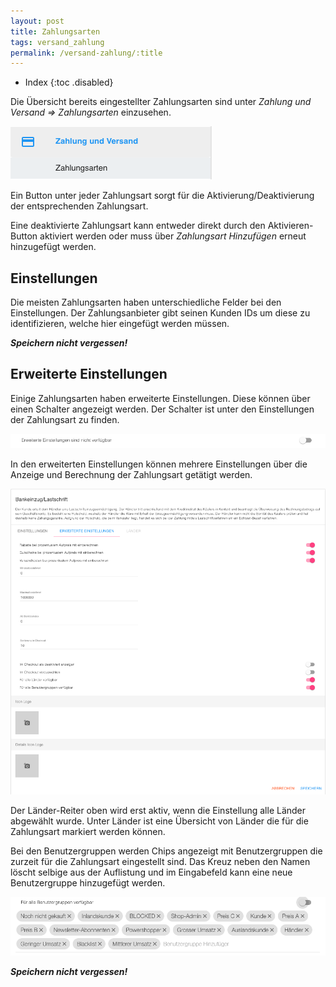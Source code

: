 ```yaml
---
layout: post
title: Zahlungsarten
tags: versand_zahlung
permalink: /versand-zahlung/:title
---
```


+ Index
{:toc .disabled}


Die Übersicht bereits eingestellter Zahlungsarten sind unter *Zahlung und Versand => Zahlungsarten* einzusehen.


![zahlungsarten1]


Ein Button unter jeder Zahlungsart sorgt für die Aktivierung/Deaktivierung der entsprechenden Zahlungsart.


Eine deaktivierte Zahlungsart kann entweder direkt durch den Aktivieren-Button aktiviert werden oder muss über *Zahlungsart Hinzufügen* erneut hinzugefügt werden.


## Einstellungen


Die meisten Zahlungsarten haben unterschiedliche Felder bei den Einstellungen.
Der Zahlungsanbieter gibt seinen Kunden IDs um diese zu identifizieren, welche hier eingefügt werden müssen.


***Speichern nicht vergessen!***


## Erweiterte Einstellungen


Einige Zahlungsarten haben erweiterte Einstellungen. Diese können über einen Schalter angezeigt werden.
Der Schalter ist unter den Einstellungen der Zahlungsart zu finden.


![zahlungsarten2]


In den erweiterten Einstellungen können mehrere Einstellungen über die Anzeige und Berechnung der Zahlungsart getätigt werden.


![zahlungsarten3]


Der Länder-Reiter oben wird erst aktiv, wenn die Einstellung alle Länder abgewählt wurde. Unter Länder ist eine Übersicht von Länder die für die Zahlungsart markiert werden können.


Bei den Benutzergruppen werden Chips angezeigt mit Benutzergruppen die zurzeit für die Zahlungsart eingestellt sind.
Das Kreuz neben den Namen löscht selbige aus der Auflistung und im Eingabefeld kann eine neue Benutzergruppe hinzugefügt werden.


![zahlungsarten4]


***Speichern nicht vergessen!***


[zahlungsarten1]: /img/zahlung-versand/zahlungsarten.png
[zahlungsarten2]: /img/zahlung-versand/einstellungen.png
[zahlungsarten3]: /img/zahlung-versand/einstellungen2.png
[zahlungsarten4]: /img/zahlung-versand/benutzergruppen.png
